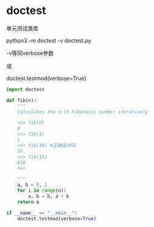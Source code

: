 # doctest 

单元测试类库

 python3 -m doctest -v doctest.py

 -v等同verbose参数

 或
 
 doctest.testmod(verbose=True) 

```python
import doctest

def fib(n):
    """ 
    Calculates the n-th Fibonacci number iteratively  

    >>> fib(0)
    0
    >>> fib(1)
    1
    >>> fib(10) #正确值为55
    56            
    >>> fib(15)
    610
    >>> 

    """
    a, b = 0, 1
    for i in range(n):
        a, b = b, a + b
    return a

if __name__ == "__main__": 
    doctest.testmod(verbose=True)
```